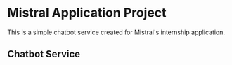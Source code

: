 # Mistral Application Project
This is a simple chatbot service created for Mistral's internship application.
## Chatbot Service